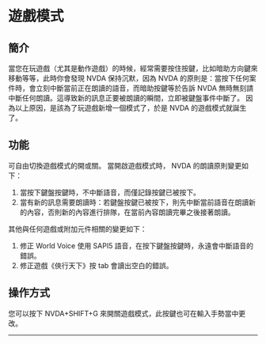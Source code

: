 # 遊戲模式

## 簡介

當您在玩遊戲（尤其是動作遊戲）的時候，經常需要按住按鍵，比如暗助方向鍵來移動等等，此時你會發現 NVDA 保持沉默，因為 NVDA 的原則是：當按下任何案件時，會立刻中斷當前正在朗讀的語音，而暗助按鍵等於告訴 NVDA 無時無刻請中斷任何朗讀。這導致新的訊息正要被朗讀的瞬間，立即被鍵盤事件中斷了。
因為以上原因，是該為了玩遊戲新增一個模式了，於是 NVDA 的遊戲模式就誕生了。

## 功能

可自由切換遊戲模式的開或關。
當開啟遊戲模式時， NVDA 的朗讀原則變更如下：
1. 當按下鍵盤按鍵時，不中斷語音，而僅記錄按鍵已被按下。
2. 當有新的訊息需要朗讀時：若鍵盤按鍵已被按下，則先中斷當前語音在朗讀新的內容，否則新的內容進行排隊，在當前內容朗讀完畢之後接著朗讀。

其他與任何遊戲或附加元件相關的變更如下：
1. 修正 World Voice 使用 SAPI5 語音，在按下鍵盤按鍵時，永遠會中斷語音的錯誤。
2. 修正遊戲《俠行天下》按 tab 會讀出空白的錯誤。

## 操作方式

您可以按下 NVDA+SHIFT+G 來開關遊戲模式，此按鍵也可在輸入手勢當中更改。

---
